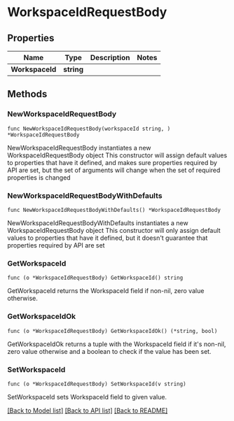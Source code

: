 # WorkspaceIdRequestBody

## Properties

Name | Type | Description | Notes
------------ | ------------- | ------------- | -------------
**WorkspaceId** | **string** |  | 

## Methods

### NewWorkspaceIdRequestBody

`func NewWorkspaceIdRequestBody(workspaceId string, ) *WorkspaceIdRequestBody`

NewWorkspaceIdRequestBody instantiates a new WorkspaceIdRequestBody object
This constructor will assign default values to properties that have it defined,
and makes sure properties required by API are set, but the set of arguments
will change when the set of required properties is changed

### NewWorkspaceIdRequestBodyWithDefaults

`func NewWorkspaceIdRequestBodyWithDefaults() *WorkspaceIdRequestBody`

NewWorkspaceIdRequestBodyWithDefaults instantiates a new WorkspaceIdRequestBody object
This constructor will only assign default values to properties that have it defined,
but it doesn't guarantee that properties required by API are set

### GetWorkspaceId

`func (o *WorkspaceIdRequestBody) GetWorkspaceId() string`

GetWorkspaceId returns the WorkspaceId field if non-nil, zero value otherwise.

### GetWorkspaceIdOk

`func (o *WorkspaceIdRequestBody) GetWorkspaceIdOk() (*string, bool)`

GetWorkspaceIdOk returns a tuple with the WorkspaceId field if it's non-nil, zero value otherwise
and a boolean to check if the value has been set.

### SetWorkspaceId

`func (o *WorkspaceIdRequestBody) SetWorkspaceId(v string)`

SetWorkspaceId sets WorkspaceId field to given value.



[[Back to Model list]](../README.md#documentation-for-models) [[Back to API list]](../README.md#documentation-for-api-endpoints) [[Back to README]](../README.md)


